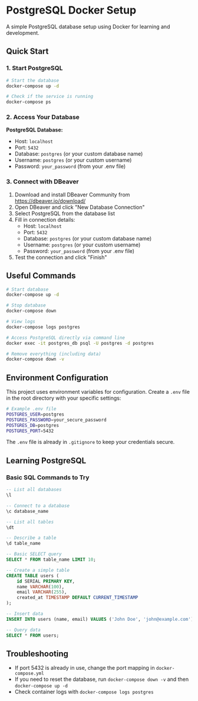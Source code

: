# PostgreSQL Docker Setup

A simple PostgreSQL database setup using Docker for learning and development.

## Quick Start

### 1. Start PostgreSQL

```bash
# Start the database
docker-compose up -d

# Check if the service is running
docker-compose ps
```

### 2. Access Your Database

**PostgreSQL Database:**
- Host: `localhost`
- Port: `5432`
- Database: `postgres` (or your custom database name)
- Username: `postgres` (or your custom username)
- Password: `your_password` (from your .env file)

### 3. Connect with DBeaver

1. Download and install DBeaver Community from https://dbeaver.io/download/
2. Open DBeaver and click "New Database Connection"
3. Select PostgreSQL from the database list
4. Fill in connection details:
   - Host: `localhost`
   - Port: `5432`
   - Database: `postgres` (or your custom database name)
   - Username: `postgres` (or your custom username)
   - Password: `your_password` (from your .env file)
5. Test the connection and click "Finish"

## Useful Commands

```bash
# Start database
docker-compose up -d

# Stop database
docker-compose down

# View logs
docker-compose logs postgres

# Access PostgreSQL directly via command line
docker exec -it postgres_db psql -U postgres -d postgres

# Remove everything (including data)
docker-compose down -v
```

## Environment Configuration

This project uses environment variables for configuration. Create a `.env` file in the root directory with your specific settings:

```bash
# Example .env file
POSTGRES_USER=postgres
POSTGRES_PASSWORD=your_secure_password
POSTGRES_DB=postgres
POSTGRES_PORT=5432
```

The `.env` file is already in `.gitignore` to keep your credentials secure.

## Learning PostgreSQL

### Basic SQL Commands to Try

```sql
-- List all databases
\l

-- Connect to a database
\c database_name

-- List all tables
\dt

-- Describe a table
\d table_name

-- Basic SELECT query
SELECT * FROM table_name LIMIT 10;

-- Create a simple table
CREATE TABLE users (
    id SERIAL PRIMARY KEY,
    name VARCHAR(100),
    email VARCHAR(255),
    created_at TIMESTAMP DEFAULT CURRENT_TIMESTAMP
);

-- Insert data
INSERT INTO users (name, email) VALUES ('John Doe', 'john@example.com');

-- Query data
SELECT * FROM users;
```

## Troubleshooting

- If port 5432 is already in use, change the port mapping in `docker-compose.yml`
- If you need to reset the database, run `docker-compose down -v` and then `docker-compose up -d`
- Check container logs with `docker-compose logs postgres`
